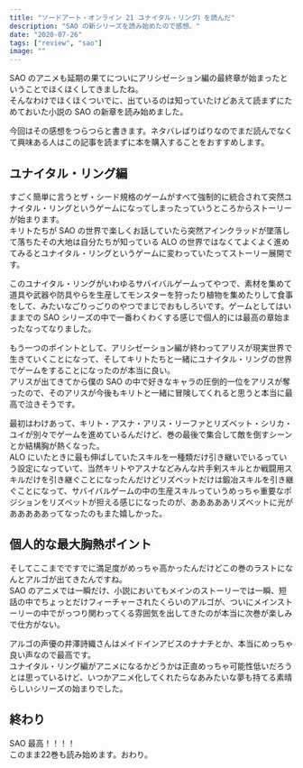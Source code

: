 ```yaml
---
title: "ソードアート・オンライン 21 ユナイタル・リングⅠ を読んだ"
description: "SAO の新シリーズを読み始めたので感想。"
date: "2020-07-26"
tags: ["review", "sao"]
image: ""
---
```


SAO のアニメも延期の果てについにアリシゼーション編の最終章が始まったということでほくほくしてきましたね。  
そんなわけでほくほくついでに、出ているのは知っていたけどあえて読まずにためておいた小説の SAO の新章を読み始めました。

今回はその感想をつらつらと書きます。ネタバレばりばりなのでまだ読んでなくて興味ある人はこの記事を読まずに本を購入することをおすすめします。

## ユナイタル・リング編

すごく簡単に言うとザ・シード規格のゲームがすべて強制的に統合されて突然ユナイタル・リングというゲームになってしまったっていうところからストーリーが始まります。  
キリトたちが SAO の世界で楽しくお話していたら突然アインクラッドが墜落して落ちたその大地は自分たちが知っている ALO の世界ではなくてよくよく進めてみるとユナイタル・リングというゲームに変わっていたってストーリー展開です。

このユナイタル・リングがいわゆるサバイバルゲームってやつで、素材を集めて道具や武器や防具やらを生産してモンスターを狩ったり植物を集めたりして食事をして、みたいなごりっごりのやつでまじでおもしろいです。ゲームとしてはいままでの SAO シリーズの中で一番わくわくする感じで個人的には最高の章始まったなってなりました。

もう一つのポイントとして、アリシゼーション編が終わってアリスが現実世界で生きていくことになって、そしてキリトたちと一緒にユナイタル・リングの世界でゲームをすることになったのが本当に良い。  
アリスが出てきてから僕の SAO の中で好きなキャラの圧倒的一位をアリスが奪ったので、そのアリスが今後もキリトと一緒に冒険してくれると思うと本当に最高で泣きそうです。

最初はわけあって、キリト・アスナ・アリス・リーファとリズベット・シリカ・ユイが別々でゲームを進めているんだけど、巻の最後で集合して敵を倒すシーンとか結構胸が熱くなった。  
ALO にいたときに最も伸ばしていたスキルを一種類だけ引き継いでいるっていう設定になっていて、当然キリトやアスナなどみんな片手剣スキルとか戦闘用スキルだけを引き継ぐことになったんだけどリズベットだけは鍛冶スキルを引き継ぐことになって、サバイバルゲームの中の生産スキルっていうめっちゃ重要なポジションをリズベットが担える感じになったのが、あああああリズベットに光があああああってなったのもまた嬉しかった。

## 個人的な最大胸熱ポイント

そしてここまでですでに満足度がめっちゃ高かったんだけどこの巻のラストになんとアルゴが出てきたんですね。  
SAO のアニメでは一瞬だけ、小説においてもメインのストーリーでは一瞬、短話の中でちょっとだけフィーチャーされたくらいのアルゴが、ついにメインストーリーの中でがっつり関わってくる雰囲気を出してきたのが本当に次巻が楽しみで仕方がない。

アルゴの声優の井澤詩織さんはメイドインアビスのナナチとか、本当にめっちゃ良い声なので最高です。  
ユナイタル・リング編がアニメになるかどうかは正直めっちゃ可能性低いだろうとは思っているけど、いつかアニメ化してくれたらなあみたいな夢も持てる素晴らしいシリーズの始まりでした。

## 終わり

SAO 最高！！！！  
このまま22巻も読み始めます。おわり。
